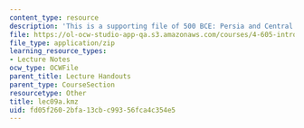 ```yaml
---
content_type: resource
description: 'This is a supporting file of 500 BCE: Persia and Central Asia.'
file: https://ol-ocw-studio-app-qa.s3.amazonaws.com/courses/4-605-introduction-to-the-history-and-theory-of-architecture-spring-2012/fd05f2602bfa13cbc99356fca4c354e5_lec09a.kmz
file_type: application/zip
learning_resource_types:
- Lecture Notes
ocw_type: OCWFile
parent_title: Lecture Handouts
parent_type: CourseSection
resourcetype: Other
title: lec09a.kmz
uid: fd05f260-2bfa-13cb-c993-56fca4c354e5
---
```

